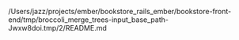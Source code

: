 /Users/jazz/projects/ember/bookstore_rails_ember/bookstore-front-end/tmp/broccoli_merge_trees-input_base_path-Jwxw8doi.tmp/2/README.md